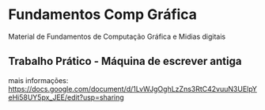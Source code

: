 # Fundamentos Comp Gráfica
Material de Fundamentos de Computação Gráfica e Midias digitais


## Trabalho Prático - Máquina de escrever antiga
mais informações:
https://docs.google.com/document/d/1LvWJgOghLzZns3RtC42vuuN3UElpYeHi58UY5px_JEE/edit?usp=sharing
